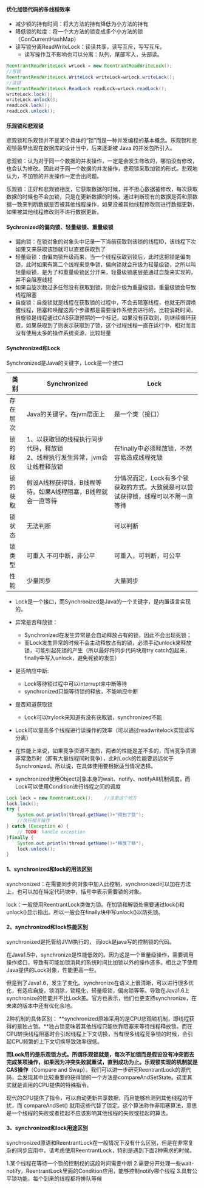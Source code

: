 #### 优化加锁代码的多线程效率

- 减少锁的持有时间：将大方法的持有降低为小方法的持有
- 降低锁的粒度：将一个大方法的锁变成多个小方法的锁（ConCurrentHashMap）
- 读写锁分离ReadWriteLock：读读共享，读写互斥，写写互斥。
  - 读写操作互不影响也可以分离：队列，尾部写入，头部读。

```java
ReentrantReadWriteLock wrLock = new ReentrantReadWriteLock();
//写锁
ReentrantReadWriteLock.WriteLock writeLock=wrLock.writeLock();
//读锁
ReentrantReadWriteLock.ReadLock readLock=wrLock.readLock();
writeLock.lock();
writeLock.unlock();
readLock.lock();
readLock.unlock();
```



#### 乐观锁和悲观锁

悲观锁和乐观锁并不是某个具体的“锁”而是一种并发编程的基本概念。乐观锁和悲观锁最早出现在数据库的设计当中，后来逐渐被 Java 的并发包所引入。

悲观锁：认为对于同一个数据的并发操作，一定是会发生修改的，哪怕没有修改，也会认为修改。因此对于同一个数据的并发操作，悲观锁采取加锁的形式。悲观地认为，不加锁的并发操作一定会出问题。

乐观锁：正好和悲观锁相反，它获取数据的时候，并不担心数据被修改，每次获取数据的时候也不会加锁，只是在更新数据的时候，通过判断现有的数据是否和原数据一致来判断数据是否被其他线程操作，如果没被其他线程修改则进行数据更新，如果被其他线程修改则不进行数据更新。



#### Sychronized的偏向锁、轻量级锁、重量级锁

- 偏向锁：在锁对象的对象头中记录一下当前获取到该锁的线程ID，该线程下次如果又来获取该锁就可以直接获取到了
- 轻量级锁：由偏向锁升级而来，当一个线程获取到锁后，此时这把锁是偏向锁，此时如果有第二个线程来竞争锁，偏向锁就会升级为轻量级锁，之所以叫轻量级锁，是为了和重量级锁区分开来，轻量级锁底层是通过自旋来实现的，并不会阻塞线程
- 如果自旋次数过多任然没有获取到锁，则会升级为重量级锁，重量级锁会导致线程阻塞
- 自旋锁：自旋锁就是线程在获取锁的过程中，不会去阻塞线程，也就无所谓唤醒线程，阻塞和唤醒这两个步骤都是需要操作系统去进行的，比较消耗时间，自旋锁是线程通过CAS获取预期的一个标记，如果没有获取到，则继续循环获取，如果获取到了则表示获取到了锁，这个过程线程一直在运行中，相对而言没有使用太多的操作系统资源，比较轻量



#### Synchronized和Lock

Synchronized是Java的关键字，Lock是一个接口

| 类别     | Synchronized                                                 | Lock                                                         |
| -------- | ------------------------------------------------------------ | ------------------------------------------------------------ |
| 存在层次 | Java的关键字，在jvm层面上                                    | 是一个类（接口）                                             |
| 锁的释放 | 1、以获取锁的线程执行同步代码，释放锁<br />2、线程执行发生异常，jvm会让线程释放锁 | 在finally中必须释放锁，不然容易造成线程死锁                  |
| 锁的获取 | 假设A线程获得锁，B线程等待。如果A线程阻塞，B线程就会一直等待 | 分情况而定，Lock有多个锁获取的方式。大致就是可以尝试获得锁，线程可以不用一直等待 |
| 锁状态   | 无法判断                                                     | 可以判断                                                     |
| 锁类型   | 可重入 不可中断，非公平                                      | 可重入，可判断，可公平                                       |
| 性能     | 少量同步                                                     | 大量同步                                                     |

- Lock是一个接口，而Synchronized是Java的一个关键字，是内置语言实现的。
- 异常是否释放锁：
  - Synchronized在发生异常是会自动释放占有的锁，因此不会出现死锁；
  - 而Lock发生异常的时候不会主动释放占有的锁，必须手动unlock来释放锁，可能引起死锁的产生（所以最好将同步代码块用try catch包起来，finally中写入unlock，避免死锁的发生）

- 是否响应中断:
  - Lock等待锁过程中可以interrupt来中断等待
  - synchronized只能等待锁的释放，不能响应中断
- 是否知道获取锁
  - Lock可以trylock来知道有没有获取锁，synchronized不能
- Lock可以提高多个线程进行读操作的效率（可以通过readwritelock实现读写分离）
- 在性能上来说，如果竞争资源不激烈，两者的性能是差不多的，而当竞争资源非常激烈时（即有大量线程同时竞争），此时Lock的性能要远远优于Synchronized。所以说，在具体使用要根据适当情况选择。
- synchronized使用Object对象本身的wait、notify、notifyAll机制调度，而Lock可以使用Condition进行线程之间的调度

```java
Lock lock = new ReentrantLock();    //注意这个地方
lock.lock();
try {
    System.out.println(thread.getName()+"得到了锁");
    //执行相关操作
} catch (Exception e) {
    // TODO: handle exception
}finally {
    System.out.println(thread.getName()+"释放了锁");
    lock.unlock();
}
```

#### 1、synchronized和lock的用法区别

synchronized：在需要同步的对象中加入此控制，synchronized可以加在方法上，也可以加在特定代码块中，括号中表示需要锁的对象。

lock：一般使用ReentrantLock类做为锁。在加锁和解锁处需要通过lock()和unlock()显示指出。所以一般会在finally块中写unlock()以防死锁。

#### 2、synchronized和lock性能区别

synchronized是托管给JVM执行的，
而lock是java写的控制锁的代码。

在Java1.5中，synchronize是性能低效的。因为这是一个重量级操作，需要调用操作接口，导致有可能加锁消耗的系统时间比加锁以外的操作还多。相比之下使用Java提供的Lock对象，性能更高一些。

但是到了Java1.6，发生了变化。synchronize在语义上很清晰，可以进行很多优化，有适应自旋，锁消除，锁粗化，轻量级锁，偏向锁等等。导致在Java1.6上synchronize的性能并不比Lock差。官方也表示，他们也更支持synchronize，在未来的版本中还有优化余地。

2种机制的具体区别：
**synchronized原始采用的是CPU悲观锁机制，即线程获得的是独占锁。**独占锁意味着其他线程只能依靠阻塞来等待线程释放锁。而在CPU转换线程阻塞时会引起线程上下文切换，当有很多线程竞争锁的时候，会引起CPU频繁的上下文切换导致效率很低。

**而Lock用的是乐观锁方式。所谓乐观锁就是，每次不加锁而是假设没有冲突而去完成某项操作，如果因为冲突失败就重试，直到成功为止。乐观锁实现的机制就是CAS操作**（Compare and Swap）。我们可以进一步研究ReentrantLock的源代码，会发现其中比较重要的获得锁的一个方法是compareAndSetState。这里其实就是调用的CPU提供的特殊指令。

现代的CPU提供了指令，可以自动更新共享数据，而且能够检测到其他线程的干扰，而 compareAndSet() 就用这些代替了锁定。这个算法称作非阻塞算法，意思是一个线程的失败或者挂起不应该影响其他线程的失败或挂起的算法。

#### 3、synchronized和lock用途区别

synchronized原语和ReentrantLock在一般情况下没有什么区别，但是在非常复杂的同步应用中，请考虑使用ReentrantLock，特别是遇到下面2种需求的时候。

1.某个线程在等待一个锁的控制权的这段时间需要中断
2.需要分开处理一些wait-notify，ReentrantLock里面的Condition应用，能够控制notify哪个线程
3.具有公平锁功能，每个到来的线程都将排队等候